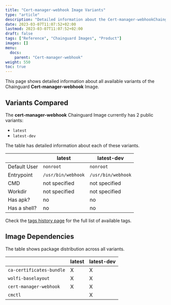 ```yaml
---
title: "Cert-manager-webhook Image Variants"
type: "article"
description: "Detailed information about the Cert-manager-webhookChainguard Image variants"
date: 2023-03-07T11:07:52+02:00
lastmod: 2023-03-07T11:07:52+02:00
draft: false
tags: ["Reference", "Chainguard Images", "Product"]
images: []
menu:
  docs:
    parent: "Cert-manager-webhook"
weight: 550
toc: true
---
```


This page shows detailed information about all available variants of the Chainguard **Cert-manager-webhook** Image.

## Variants Compared
The **cert-manager-webhook** Chainguard Image currently has 2 public variants: 

- `latest`
- `latest-dev`

The table has detailed information about each of these variants.

|              | latest             | latest-dev         |
|--------------|--------------------|--------------------|
| Default User | `nonroot`          | `nonroot`          |
| Entrypoint   | `/usr/bin/webhook` | `/usr/bin/webhook` |
| CMD          | not specified      | not specified      |
| Workdir      | not specified      | not specified      |
| Has apk?     | no                 | no                 |
| Has a shell? | no                 | no                 |

Check the [tags history page](/chainguard/chainguard-images/reference/cert-manager-webhook/tags_history/) for the full list of available tags.
## Image Dependencies
The table shows package distribution across all variants.

|                          | latest | latest-dev |
|--------------------------|--------|------------|
| `ca-certificates-bundle` | X      | X          |
| `wolfi-baselayout`       | X      | X          |
| `cert-manager-webhook`   | X      | X          |
| `cmctl`                  |        | X          |

